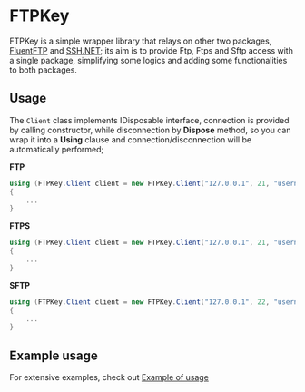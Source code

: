# FTPKey
FTPKey is a simple wrapper library that relays on other two packages, [FluentFTP](https://github.com/robinrodricks/FluentFTP) and [SSH.NET](https://github.com/sshnet/SSH.NET); its aim is to provide Ftp, Ftps and Sftp access with a single package, simplifying some logics and adding some functionalities to both packages.

## Usage
The `Client` class implements IDisposable interface, connection is provided by calling constructor, while disconnection by **Dispose** method, so you can wrap it into a **Using** clause and connection/disconnection will be automatically performed;

**FTP**
```C#
using (FTPKey.Client client = new FTPKey.Client("127.0.0.1", 21, "username", "password", "remotefolder", FTPKey.ConnectionProtocol.Ftp, FTPKey.EncryptionType.None))
{
    ...
}
```
**FTPS**
```C#
using (FTPKey.Client client = new FTPKey.Client("127.0.0.1", 21, "username", "password", "remotefolder", FTPKey.ConnectionProtocol.Ftps, FTPKey.EncryptionType.Explicit))
{
    ...
}
```
**SFTP**
```C#
using (FTPKey.Client client = new FTPKey.Client("127.0.0.1", 22, "username", "password", "remotefolder", FTPKey.ConnectionProtocol.Sftp, FTPKey.EncryptionType.Imlicit))
{
    ...
}
```

## Example usage
For extensive examples, check out [Example of usage](https://github.com/andrea-quartini/FTPKey/wiki/Example-of-usage)
